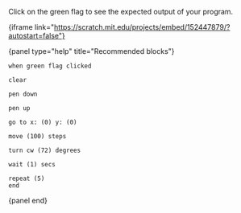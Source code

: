 Click on the green flag to see the expected output of your program.

{iframe link="https://scratch.mit.edu/projects/embed/152447879/?autostart=false"}

{panel type="help" title="Recommended blocks"}

<pre><code class="scratch:split:random">when green flag clicked
</code></pre>

<pre><code class="scratch:split:random">clear

pen down

pen up
</code></pre>

<pre><code class="scratch:split:random">go to x: (0) y: (0)

move (100) steps

turn cw (72) degrees
</code></pre>

<pre><code class="scratch:split:random">wait (1) secs

repeat (5)
end
</code></pre>

{panel end}